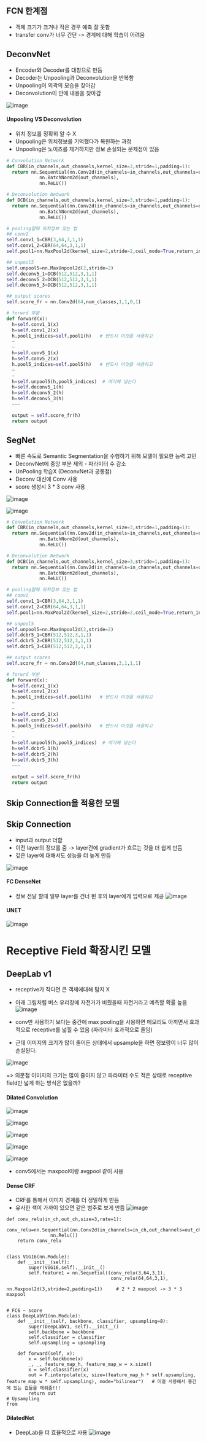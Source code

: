 ## FCN 한계점
* 객체 크기가 크거나 작은 경우 예측 잘 못함
* transfer conv가 너무 간단 -> 경계에 대해 학습이 어려움

## DeconvNet
* Encoder와 Decoder를 대칭으로 만듬
* Decoder는 Unpooling과 Deconvolution을 반복함
* Unpooling이 외곽의 모습을 찾아감
* Deconvolution이 안에 내용을 찾아감

![image](https://user-images.githubusercontent.com/63588046/165057596-8d41a6eb-f7ec-4f5a-a9cc-c310ce212019.png)

#### Unpooling VS Deconvolution
* 위치 정보를 정확히 알 수 X
* Unpooling은 위치정보를 기억했다가 복원하는 과정
* Unpooling은 노이즈를 제거하지만 정보 손실되는 문제점이 있음


```python
# Convolution Network
def CBR(in_channels,out_channels,kernel_size=3,stride=1,padding=1):
  return nn.Sequential(nn.Conv2d(in_channels=in_channels,out_channels=out_channels,kernel_size=kernel_size,stride=stride,padding=padding),
            nn.BatchNorm2d(out_channels),
            nn.ReLU())

# Deconvolution Network
def DCB(in_channels,out_channels,kernel_size=3,stride=1,padding=1):
  return nn.Sequential(nn.Conv2d(in_channels=in_channels,out_channels=out_channels,kernel_size=kernel_size,stride=stride,padding=padding),
            nn.BatchNorm2d(out_channels),
            nn.ReLU())

# pooling할때 위치정보 찾는 법
## conv1
self.conv1_1=CBR(3,64,3,1,1)
self.conv1_2=CBR(64,64,3,1,1)
self.pool1=nn.MaxPool2d(kernel_size=2,stride=2,ceil_mode=True,return_indices=True)   # retrun_indices=True 여서 위치 정보를 저장해놈

## unpool5
self.unpool5=nn.MaxUnpool2d(2,stride=2)
self.deconv5_1=DCB(512,512,3,1,1)
self.deconv5_2=DCB(512,512,3,1,1)
self.deconv5_3=DCB(512,512,3,1,1)

## output scores
self.score_fr = nn.Conv2d(64,num_classes,1,1,0,1)

# forwrd 부분
def forward(x):
  h=self.conv1_1(x)
  h=self.conv1_2(x)
  h.pool1_indices=self.pool1(h)   # 반드시 이것을 사용하고
  ~
  ~
  h=self.conv5_1(x)
  h=self.conv5_2(x)
  h.pool5_indices=self.pool5(h)   # 반드시 이것을 사용하고
  ~
  ~
  h=self.unpool5(h,pool5_indices)  # 여기에 넣는다
  h=self.deconv5_1(h)
  h=self.deconv5_2(h)
  h=self.deconv5_3(h)
  ~~~

  output = self.score_fr(h)
  return output
```


## SegNet
* 빠른 속도로 Semantic Segmentation을 수행하기 위해 모델이 필요한 능력 고민
* DeconvNet에 중앙 부분 제외 - 파라미터 수 감소
* UnPooling 학습X (DeconvNet과 공통점)
* Deconv 대신에 Conv 사용
* score 생성시 3 * 3 conv 사용


![image](https://user-images.githubusercontent.com/63588046/165115038-17d1d5b8-f341-4295-ba18-397ff1a777f1.png)

![image](https://user-images.githubusercontent.com/63588046/165115818-102462f7-eb30-4920-8c19-61b92ddc4d7c.png)


```python
# Convolution Network
def CBR(in_channels,out_channels,kernel_size=3,stride=1,padding=1):
  return nn.Sequential(nn.Conv2d(in_channels=in_channels,out_channels=out_channels,kernel_size=kernel_size,stride=stride,padding=padding),
            nn.BatchNorm2d(out_channels),
            nn.ReLU())

# Deconvolution Network
def DCB(in_channels,out_channels,kernel_size=3,stride=1,padding=1):
  return nn.Sequential(nn.Conv2d(in_channels=in_channels,out_channels=out_channels,kernel_size=kernel_size,stride=stride,padding=padding),
            nn.BatchNorm2d(out_channels),
            nn.ReLU())

# pooling할때 위치정보 찾는 법
## conv1
self.conv1_1=CBR(3,64,3,1,1)
self.conv1_2=CBR(64,64,3,1,1)
self.pool1=nn.MaxPool2d(kernel_size=2,stride=2,ceil_mode=True,return_indices=True)   # retrun_indices=True 여서 위치 정보를 저장해놈

## unpool5
self.unpool5=nn.MaxUnpool2d(2,stride=2)
self.dcbr5_1=CBR(512,512,3,1,1)
self.dcbr5_2=CBR(512,512,3,1,1)
self.dcbr5_3=CBR(512,512,3,1,1)

## output scores
self.score_fr = nn.Conv2d(64,num_classes,3,1,1,1)

# forwrd 부분
def forward(x):
  h=self.conv1_1(x)
  h=self.conv1_2(x)
  h.pool1_indices=self.pool1(h)   # 반드시 이것을 사용하고
  ~
  ~
  h=self.conv5_1(x)
  h=self.conv5_2(x)
  h.pool5_indices=self.pool5(h)   # 반드시 이것을 사용하고
  ~
  ~
  h=self.unpool5(h,pool5_indices)  # 여기에 넣는다
  h=self.dcbr5_1(h)
  h=self.dcbr5_2(h)
  h=self.dcbr5_3(h)
  ~~~

  output = self.score_fr(h)
  return output
```


## Skip Connection을 적용한 모델
## Skip Connection
* input과 output 더함
* 이전 layer의 정보를 줌 -> layer간에 gradient가 흐르는 것을 더 쉽게 만듬
* 깊은 layer에 대해서도 성능을 더 높게 만듬

![image](https://user-images.githubusercontent.com/63588046/165116037-fcea40cd-a2e7-4158-89bf-a7424f8204fe.png)


#### FC DenseNet
* 정보 전달 할때 일부 layer를 건너 뛴 후의 layer에게 입력으로 제공
![image](https://user-images.githubusercontent.com/63588046/165138449-c761dfb0-5638-44c2-832d-d8c528f38071.png)


#### UNET
![image](https://user-images.githubusercontent.com/63588046/165138627-a18df7f4-82cb-428d-bd42-2d5b549a83f3.png)


# Receptive Field 확장시킨 모델
## DeepLab v1
* receptive가 작다면 큰 객체에대해 탐지 X
* 아래 그림처럼 버스 유리창에 자전거가 비췄을때 자전거라고 예측할 확률 높음
![image](https://user-images.githubusercontent.com/63588046/165139031-ca0ea105-e1d2-4e5b-8041-7c7cef58c398.png)

* conv만 사용하기 보다는 중간에 max pooling을 사용하면 메모리도 아끼면서 효과적으로 receptive를 넓힐 수 있음 (파라미터 효과적으로 줄임)
* 근데 이미지의 크기가 많이 줄어든 상태에서 upsample을 하면 정보량이 너무 많이 손실된다.


![image](https://user-images.githubusercontent.com/63588046/165139405-b56325cf-de81-45c2-ba4e-99ff7f5f3965.png)

=> 의문점 이미지의 크기는 많이 줄이지 않고 파라미터 수도 적은 상태로 receptive field만 넓게 하는 방식은 없을까?

#### Dilated Convolution

![image](https://user-images.githubusercontent.com/63588046/165140049-b57a3381-e311-4a20-9e61-f0c3ab1fbe08.png)

![image](https://user-images.githubusercontent.com/63588046/165140210-60d81fde-28fc-4342-b21e-93d58d2927d3.png)

![image](https://user-images.githubusercontent.com/63588046/165140398-6f7e0286-4e10-4a7b-8239-45dbf24aefff.png)

![image](https://user-images.githubusercontent.com/63588046/165140576-8fb3d2e2-df6b-490a-b8fd-a3e8aa8c77b5.png)

![image](https://user-images.githubusercontent.com/63588046/165208690-97c3b566-28dd-41f5-b9f2-192901c07bf0.png)


* conv5에서는 maxpool이랑 avgpool 같이 사용

#### Dense CRF
* CRF를 통해서 이미지 경계를 더 정밀하게 만듬
* 유사한 색이 가까이 있으면 같은 범주로 보게 만듬
![image](https://user-images.githubusercontent.com/63588046/165210810-ac213797-85dd-4f2e-aa4e-38fa7b6e8d88.png)


```pytorch
def conv_relu(in_ch,out_ch,size=3,rate=1):
    conv_relu=nn.Sequential(nn.Conv2d(in_channels=in_ch,out_channels=out_ch,kernel_size=3,stride=1,padding=rate,dilation=rate),
                nn.Relu())
    return conv_relu
    
    
class VGG16(nn.Module):
    def __init__(self):
        super(VGG16,self).__init__()
        self.feature1 = nn.Sequetial((conv_relu(3,64,3,1),
                                      conv_relu(64,64,3,1),
                                      nn.Maxpool2d(3,stride=2,padding=1))     # 2 * 2 maxpool -> 3 * 3 maxpool
   

# FC6 ~ score
class DeepLabV1(nn.Module):
    def __init__(self, backbone, classifier, upsampling=8):
        super(DeepLabV1, self).__init__()
        self.backbone = backbone
        self.classifier = classifier
        self.upsampling = upsampling

    def forward(self, x):
        x = self.backbone(x)
        _, _, feature_map_h, feature_map_w = x.size()
        x = self.classifier(x)
        out = F.interpolate(x, size=(feature_map_h * self.upsampling, feature_map_w * self.upsampling), mode="bilinear")   # 이걸 사용해서 중간에 있는 값들을 채워줌!!!
        return out
# Upsampling
from 

```

#### DilatedNet
* DeepLab을 더 효율적으로 사용
![image](https://user-images.githubusercontent.com/63588046/165211122-7b344206-1ef3-49b2-ab76-95aa1e7490ef.png)


